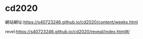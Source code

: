 # cd2020 
網站網址:https://s40723246.github.io/cd2020/content/weeks.html

revel:https://s40723246.github.io/cd2020/reveal/index.html#/


